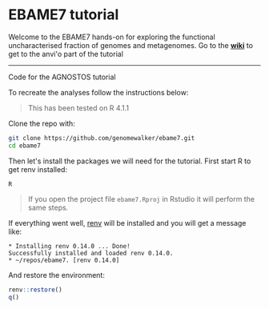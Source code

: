 # EBAME7 tutorial

Welcome to the EBAME7 hands-on for exploring the functional uncharacterised fraction of genomes and metagenomes. Go to the [**wiki**](https://github.com/genomewalker/ebame7/wiki/Unknowns) to get to the anvi'o part of the tutorial

___

Code for the AGNOSTOS tutorial

To recreate the analyses follow the instructions below:

  > This has been tested on R 4.1.1

Clone the repo with:

  ```bash
git clone https://github.com/genomewalker/ebame7.git
cd ebame7
```

Then let's install the packages we will need for the tutorial. First start R to get renv installed:

```
R
```

> If you open the project file `ebame7.Rproj` in Rstudio it will perform the same steps.

If everything went well, [renv](https://rstudio.github.io/renv/articles/renv.html) will be installed and you will get a message like:

```
* Installing renv 0.14.0 ... Done!
Successfully installed and loaded renv 0.14.0.
* ~/repos/ebame7. [renv 0.14.0]
```

And restore the environment:

```r
renv::restore()
q()
```
